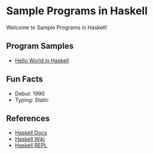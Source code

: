 # Sample Programs in Haskell

Welcome to Sample Programs in Haskell!

## Program Samples

- [Hello World in Haskell](https://therenegadecoder.com/code/hello-world-in-haskell/)

## Fun Facts

- Debut: 1990
- Typing: Static

## References

- [Haskell Docs](https://www.haskell.org/)
- [Haskell Wiki](https://en.wikipedia.org/wiki/Haskell_(programming_language))
- [Haskell REPL](https://repl.it/languages/haskell)
